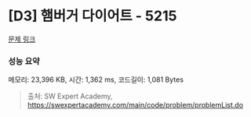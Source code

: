 # [D3] 햄버거 다이어트 - 5215 

[문제 링크](https://swexpertacademy.com/main/code/problem/problemDetail.do?contestProbId=AWT-lPB6dHUDFAVT) 

### 성능 요약

메모리: 23,396 KB, 시간: 1,362 ms, 코드길이: 1,081 Bytes



> 출처: SW Expert Academy, https://swexpertacademy.com/main/code/problem/problemList.do